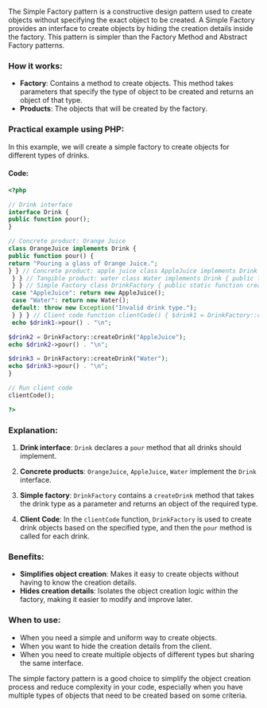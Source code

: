 The Simple Factory pattern is a constructive design pattern used to create objects without specifying the exact object to be created. A Simple Factory provides an interface to create objects by hiding the creation details inside the factory. This pattern is simpler than the Factory Method and Abstract Factory patterns.

### How it works:

- **Factory**: Contains a method to create objects. This method takes parameters that specify the type of object to be created and returns an object of that type.
- **Products**: The objects that will be created by the factory.

### Practical example using PHP:

In this example, we will create a simple factory to create objects for different types of drinks.

#### Code:

```php
<?php

// Drink interface
interface Drink {
public function pour();
}

// Concrete product: Orange Juice
class OrangeJuice implements Drink {
public function pour() {
return "Pouring a glass of Orange Juice.";
} } // Concrete product: apple juice class AppleJuice implements Drink { public function pour() { return "Pouring a glass of Apple Juice.";
 } } // Tangible product: water class Water implements Drink { public function pour() { return "Pouring a glass of Water.";
 } } // Simple Factory class DrinkFactory { public static function createDrink($type) { switch ($type) { case "OrangeJuice": return new OrangeJuice();
 case "AppleJuice": return new AppleJuice();
 case "Water": return new Water();
 default: throw new Exception("Invalid drink type.");
 } } } // Client code function clientCode() { $drink1 = DrinkFactory::createDrink("OrangeJuice");
 echo $drink1->pour() . "\n";

$drink2 = DrinkFactory::createDrink("AppleJuice");
echo $drink2->pour() . "\n";

$drink3 = DrinkFactory::createDrink("Water");
echo $drink3->pour() . "\n";
}

// Run client code
clientCode();

?>
```

### Explanation:

1. **Drink interface**: `Drink` declares a `pour` method that all drinks should implement.

2. **Concrete products**: `OrangeJuice`, `AppleJuice`, `Water` implement the `Drink` interface.

3. **Simple factory**: `DrinkFactory` contains a `createDrink` method that takes the drink type as a parameter and returns an object of the required type.
4. **Client Code**: In the `clientCode` function, `DrinkFactory` is used to create drink objects based on the specified type, and then the `pour` method is called for each drink.

### Benefits:

- **Simplifies object creation**: Makes it easy to create objects without having to know the creation details.
- **Hides creation details**: Isolates the object creation logic within the factory, making it easier to modify and improve later.

### When to use:

- When you need a simple and uniform way to create objects.
- When you want to hide the creation details from the client.
- When you need to create multiple objects of different types but sharing the same interface.

The simple factory pattern is a good choice to simplify the object creation process and reduce complexity in your code, especially when you have multiple types of objects that need to be created based on some criteria.